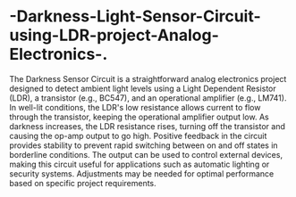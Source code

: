 # -Darkness-Light-Sensor-Circuit-using-LDR-project-Analog-Electronics-.






The Darkness Sensor Circuit is a straightforward analog electronics project designed to detect ambient light levels using a Light Dependent Resistor (LDR), a transistor (e.g., BC547), and an operational amplifier (e.g., LM741). In well-lit conditions, the LDR's low resistance allows current to flow through the transistor, keeping the operational amplifier output low. As darkness increases, the LDR resistance rises, turning off the transistor and causing the op-amp output to go high. Positive feedback in the circuit provides stability to prevent rapid switching between on and off states in borderline conditions. The output can be used to control external devices, making this circuit useful for applications such as automatic lighting or security systems. Adjustments may be needed for optimal performance based on specific project requirements.

